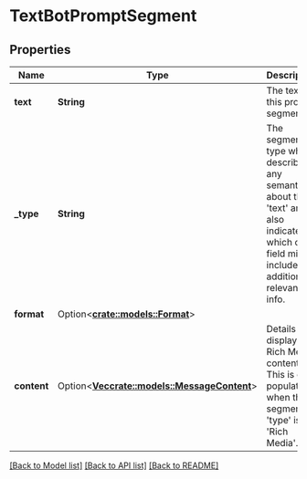 # TextBotPromptSegment

## Properties

Name | Type | Description | Notes
------------ | ------------- | ------------- | -------------
**text** | **String** | The text of this prompt segment. | 
**_type** | **String** | The segment type which describes any semantics about the 'text' and also indicates which other field might include additional relevant info. | 
**format** | Option<[**crate::models::Format**](Format.md)> |  | [optional]
**content** | Option<[**Vec<crate::models::MessageContent>**](MessageContent.md)> | Details to display Rich Media content. This is only populated when the segment 'type' is 'Rich Media'. | [optional]

[[Back to Model list]](../README.md#documentation-for-models) [[Back to API list]](../README.md#documentation-for-api-endpoints) [[Back to README]](../README.md)


